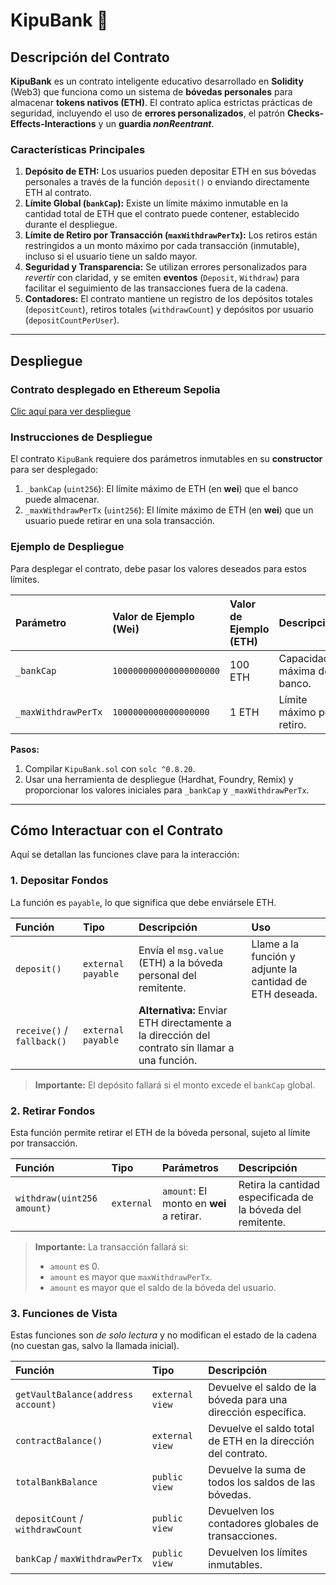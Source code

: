 # KipuBank 🏦

## Descripción del Contrato

**KipuBank** es un contrato inteligente educativo desarrollado en **Solidity** (Web3) que funciona como un sistema de **bóvedas personales** para almacenar **tokens nativos (ETH)**. El contrato aplica estrictas prácticas de seguridad, incluyendo el uso de **errores personalizados**, el patrón **Checks-Effects-Interactions** y un **guardia *nonReentrant***.

### Características Principales

1.  **Depósito de ETH:** Los usuarios pueden depositar ETH en sus bóvedas personales a través de la función `deposit()` o enviando directamente ETH al contrato.
2.  **Límite Global (`bankCap`):** Existe un límite máximo inmutable en la cantidad total de ETH que el contrato puede contener, establecido durante el despliegue.
3.  **Límite de Retiro por Transacción (`maxWithdrawPerTx`):** Los retiros están restringidos a un monto máximo por cada transacción (inmutable), incluso si el usuario tiene un saldo mayor.
4.  **Seguridad y Transparencia:** Se utilizan errores personalizados para *revertir* con claridad, y se emiten **eventos** (`Deposit`, `Withdraw`) para facilitar el seguimiento de las transacciones fuera de la cadena.
5.  **Contadores:** El contrato mantiene un registro de los depósitos totales (`depositCount`), retiros totales (`withdrawCount`) y depósitos por usuario (`depositCountPerUser`).

---

## Despliegue

### Contrato desplegado en Ethereum Sepolia

[Clic aquí para ver despliegue](https://sepolia.etherscan.io/address/0x4d9d042050a4e2c06cb53a3ba0e239ef03bd2b68#code)

### Instrucciones de Despliegue

El contrato `KipuBank` requiere dos parámetros inmutables en su **constructor** para ser desplegado:

1.  `_bankCap` (`uint256`): El límite máximo de ETH (en **wei**) que el banco puede almacenar.
2.  `_maxWithdrawPerTx` (`uint256`): El límite máximo de ETH (en **wei**) que un usuario puede retirar en una sola transacción.

### Ejemplo de Despliegue

Para desplegar el contrato, debe pasar los valores deseados para estos límites.

| Parámetro | Valor de Ejemplo (Wei) | Valor de Ejemplo (ETH) | Descripción |
| :--- | :--- | :--- | :--- |
| `_bankCap` | `100000000000000000000` | 100 ETH | Capacidad máxima del banco. |
| `_maxWithdrawPerTx` | `1000000000000000000` | 1 ETH | Límite máximo por retiro. |

**Pasos:**

1.  Compilar `KipuBank.sol` con `solc ^0.8.20`.
2.  Usar una herramienta de despliegue (Hardhat, Foundry, Remix) y proporcionar los valores iniciales para `_bankCap` y `_maxWithdrawPerTx`.

---

## Cómo Interactuar con el Contrato

Aquí se detallan las funciones clave para la interacción:

### 1. Depositar Fondos

La función es `payable`, lo que significa que debe enviársele ETH.

| Función | Tipo | Descripción | Uso |
| :--- | :--- | :--- | :--- |
| `deposit()` | `external payable` | Envía el `msg.value` (ETH) a la bóveda personal del remitente. | Llame a la función y adjunte la cantidad de ETH deseada. |
| `receive()` / `fallback()` | `external payable` | **Alternativa:** Enviar ETH directamente a la dirección del contrato sin llamar a una función. | |

> **Importante:** El depósito fallará si el monto excede el `bankCap` global.

### 2. Retirar Fondos

Esta función permite retirar el ETH de la bóveda personal, sujeto al límite por transacción.

| Función | Tipo | Parámetros | Descripción |
| :--- | :--- | :--- | :--- |
| `withdraw(uint256 amount)` | `external` | `amount`: El monto en **wei** a retirar. | Retira la cantidad especificada de la bóveda del remitente. |

> **Importante:** La transacción fallará si:
> * `amount` es 0.
> * `amount` es mayor que `maxWithdrawPerTx`.
> * `amount` es mayor que el saldo de la bóveda del usuario.

### 3. Funciones de Vista

Estas funciones son *de solo lectura* y no modifican el estado de la cadena (no cuestan gas, salvo la llamada inicial).

| Función | Tipo | Descripción |
| :--- | :--- | :--- |
| `getVaultBalance(address account)` | `external view` | Devuelve el saldo de la bóveda para una dirección específica. |
| `contractBalance()` | `external view` | Devuelve el saldo total de ETH en la dirección del contrato. |
| `totalBankBalance` | `public view` | Devuelve la suma de todos los saldos de las bóvedas. |
| `depositCount` / `withdrawCount` | `public view` | Devuelven los contadores globales de transacciones. |
| `bankCap` / `maxWithdrawPerTx` | `public view` | Devuelven los límites inmutables. |